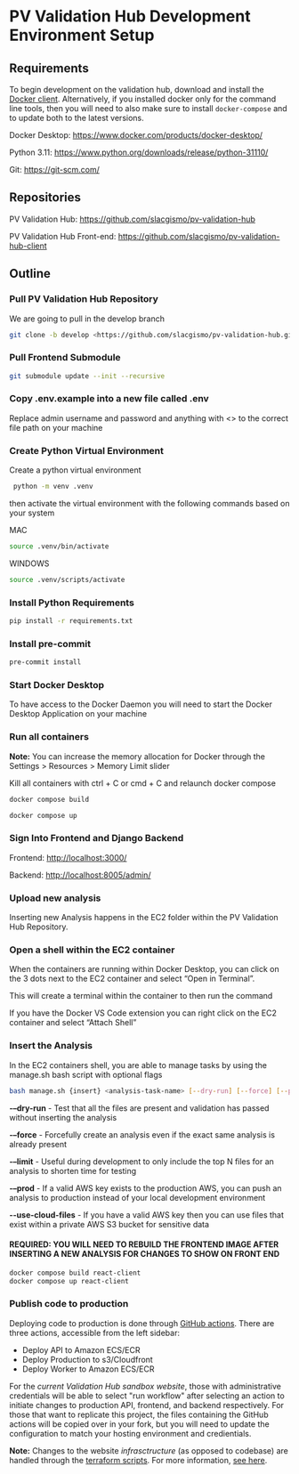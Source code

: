 # PV Validation Hub Development Environment Setup

## Requirements

To begin development on the validation hub, download and install the [Docker client](https://www.docker.com). Alternatively, if you installed docker only for the command line tools, then you will need to also make sure to install ```docker-compose``` and to update both to the latest versions.

Docker Desktop:
<https://www.docker.com/products/docker-desktop/>

Python 3.11: <https://www.python.org/downloads/release/python-31110/>

Git: <https://git-scm.com/>

## Repositories

PV Validation Hub: <https://github.com/slacgismo/pv-validation-hub>

PV Validation Hub Front-end: <https://github.com/slacgismo/pv-validation-hub-client>

## Outline

### Pull PV Validation Hub Repository

We are going to pull in the develop branch

```bash
git clone -b develop <https://github.com/slacgismo/pv-validation-hub.git>
```

### Pull Frontend Submodule

```bash
git submodule update --init --recursive
```

### Copy .env.example into a new file called .env

Replace admin username and password and anything with <> to the correct file path on your machine

### Create Python Virtual Environment

Create a python virtual environment

```bash
 python -m venv .venv
```

then activate the virtual environment with the following commands based on your system

MAC

```bash
source .venv/bin/activate
```

WINDOWS

```bash
source .venv/scripts/activate
```

### Install Python Requirements

```bash
pip install -r requirements.txt
```

### Install pre-commit

```bash
pre-commit install
```

### Start Docker Desktop

To have access to the Docker Daemon you will need to start the Docker Desktop Application on your machine

### Run all containers

**Note:** You can increase the memory allocation for Docker through the Settings > Resources > Memory Limit slider

Kill all containers with ctrl + C or cmd + C and relaunch docker compose

```bash
docker compose build

docker compose up
```

### Sign Into Frontend and Django Backend

Frontend: <http://localhost:3000/>

Backend: <http://localhost:8005/admin/>

### Upload new analysis

Inserting new Analysis happens in the EC2 folder within the PV Validation Hub Repository.

### Open a shell within the EC2 container

When the containers are running within Docker Desktop, you can click on the 3 dots next to the EC2 container and select “Open in Terminal”.

This will create a terminal within the container to then run the command

If you have the Docker VS Code extension you can right click on the EC2 container and select “Attach Shell”

### Insert the Analysis

In the EC2 containers shell, you are able to manage tasks by using the manage.sh bash script with optional flags

```bash
bash manage.sh {insert} <analysis-task-name> [--dry-run] [--force] [--prod] [--limit <number>] [--use-cloud-files]
```

**-–dry-run** - Test that all the files are present and validation has passed without inserting the analysis

**-–force** - Forcefully create an analysis even if the exact same analysis is already present

**-–limit** - Useful during development to only include the top N files for an analysis to shorten time for testing

**-–prod** - If a valid AWS key exists to the production AWS, you can push an analysis to production instead of your local development environment

**--use-cloud-files** - If you have a valid AWS key then you can use files that exist within a private AWS S3 bucket for sensitive data

#### REQUIRED: YOU WILL NEED TO REBUILD THE FRONTEND IMAGE AFTER INSERTING A NEW ANALYSIS FOR CHANGES TO SHOW ON FRONT END

```bash
docker compose build react-client
docker compose up react-client
```

### Publish code to production

Deploying code to production is done through [GitHub actions](https://github.com/slacgismo/pv-validation-hub/actions). There are three actions, accessible from the left sidebar:

- Deploy API to Amazon ECS/ECR
- Deploy Production to s3/Cloudfront
- Deploy Worker to Amazon ECS/ECR

For the _current Validation Hub sandbox website_, those with administrative credentials will be able to select "run workflow" after selecting an action to initiate changes to production API, frontend, and backend respectively. For those that want to replicate this project, the files containing the GitHub actions will be copied over in your fork, but you will need to update the configuration to match your hosting environment and credientials.

**Note:** Changes to the website _infrasctructure_ (as opposed to codebase) are handled through the [terraform scripts](https://github.com/slacgismo/pv-validation-hub/tree/main/terraform). For more information, [see here](https://developer.hashicorp.com/terraform/docs).

